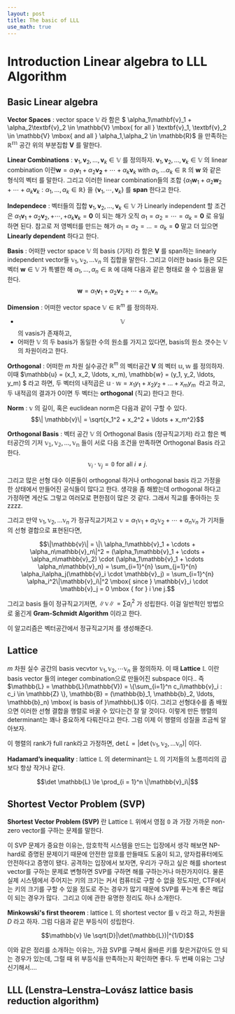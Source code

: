 ```yaml
---
layout: post
title: The basic of LLL
use_math: true
---
```


# Introduction Linear algebra to LLL Algorithm

## Basic Linear algebra

**Vector Spaces** : vector space $\mathbb{V}$ 라 함은  $ \alpha_1\mathbf{v}_1 + \alpha_2\textbf{v}_2 \in \mathbb{V} \mbox{ for all } \textbf{v}_1, \textbf{v}_2 \in \mathbb{V} \mbox{ and all } \alpha_1,\alpha_2 \in \mathbb{R}$ 을 만족하는 $\mathbb{R^m}$ 공간 위의 부분집합 $\mathbf{V}$ 를 말한다. 

**Linear Combinations** : $\mathbf{v}_1, \mathbf{v}_2, \ldots,\mathbf{v}_k \in \mathbb{V}$ 를 정의하자. $\mathbf{v}_1, \mathbf{v}_2, \ldots,\mathbf{v}_k \in \mathbb{V}$ 의 linear combination 이란$\mathbf{w}=\alpha_1\mathbf{v}_1+\alpha_2\mathbf{v_2} + \cdots +\alpha_k\mathbf{v}_k \mbox{ with } \alpha_1,\ldots\alpha_k \in \mathbb{R}$ 의 $\mathbf{w}$ 와 같은 형식의 벡터 를 말한다. 그리고 이러한 linear combination들의 조합 $\{\alpha_1\mathbf{w}_1 + \alpha_2\mathbf{w}_2+\cdots+\alpha_k\mathbf{v}_k  : \alpha_1,\ldots,\alpha_k \in \mathbb{R}\}$ 을 $\{\mathbf{v}_1,\cdots,\mathbf{v}_k\}$ 를 **span** 한다고 한다. 

**Independece** : 벡터들의 집합 $\mathbf{v}_1,\mathbf{v}_2,\ldots,\mathbf{v}_k \in \mathbb{V}$ 가 Linearly independent 할 조건은 $\alpha_1\mathbf{v}_1 + \alpha_2\mathbf{v}_2,+\cdots,+\alpha_k\mathbf{v}_k = \mathbf{0}$ 이 되는 해가 오직 $\alpha_1 = \alpha_2 = \cdots = \alpha_k = \mathbf{0}$ 로 유일하면 된다. 참고로 저 영벡터를 만드는 해가 $\alpha_1 = \alpha_2 = \ldots = \alpha_k = \mathbf{0}$ 말고 더 있으면 **Linearly dependent** 하다고 한다. 

**Basis** : 어떠한 vector space $\mathbb{V}$ 의 basis (기저) 라 함은 $\mathbf{V}$ 를 span하는 linearly independent vector들 $\mathbb{v}_1, \mathbb{v}_2,\ldots\mathbb{v}_n$ 의 집합을 말한다. 그리고 이러한 basis 들은 모든 벡터 $\mathbf{w} \in \mathbb{V}$ 가 특별한 해 $\alpha_1,\ldots,\alpha_n \in \mathbb{R}$ 에 대해 다음과 같은 형태로 쓸 수 있음을 말한다. $$\mathbf{w} = \alpha_1\mathbf{v}_1 + \alpha_2\mathbf{v}_2+\cdots+\alpha_n\mathbf{v}_n$$

**Dimension** : 어떠한 vector space $\mathbb{V} \in \mathbb{R}^m$ 를 정의하자.

- $$\mathbb{V}$$ 의 vasis가 존재하고,
- 어떠한 $\mathbb{V}$ 의 두 basis가 동일한 수의 원소를 가지고 있다면, basis의 원소 갯수는 $\mathbb{V}$ 의 차원이라고 한다.

**Orthogonal** : 어떠한 $m$ 차원 실수공간 $\mathbb{R}^m$ 의 벡터공간 $\mathbf{V}$ 의 벡터 $\mathbb{u}, \mathbb{w}$ 를 정의하자. 이때 $\mathbb{u} = (x_1, x_2, \ldots, x_m), \mathbb{w} = (y_1, y_2, \ldots, y_m) $ 라고 하면, 두 벡터의 내적곱은 $\mathbb{u} \cdot \mathbb{w} = x_1y_1 + x_2y_2 + \ldots + x_my_m$  라고 하고, 두 내적곱의 결과가 0이면 두 벡터는 **orthogonal** (직교) 한다고 한다. 

**Norm** : $\mathbb{v}$ 의 길이, 혹은 euclidean norm은 다음과 같이 구할 수 있다. $$\| \mathbb{v}\| = \sqrt{x_1^2 + x_2^2 + \ldots + x_m^2}$$

**Orthogonal Basis** : 벡터 공간 $\mathbb{V}$ 의 Orthogonal Basis (정규직교기저) 라고 함은 벡터공간의 기저 $\mathbb{v_1}, \mathbb{v_2}, \ldots, \mathbb{v_n}$ 들이 서로 다음 조건을 만족하면 Orthogonal Basis 라고 한다. $$\mathbb{v}_i \cdot \mathbb{v}_j = \mathbb{0} \mbox{ for all } i \ne j.$$  

그리고 많은 선형 대수 이론들이 orthogonal 하거나 orthogonal basis 라고 가정을 한 상태에서 만들어진 공식들이 많다고 한다. 생각을 좀 해봤는데  orthogonal 하다고 가정하면 게산도 그렇고 여러모로 편한점이 많은 것 같다. 그래서 직교를 좋아하는 듯 zzzz. 

그리고 만약 $\mathbb{v}_1, \mathbb{v}_2, \ldots \mathbb{v}_n$ 가 정규직교기저고 $\mathbb{v} = \alpha_1\mathbb{v}_1 + \alpha_2\mathbb{v}_2 + \cdots + \alpha_n\mathbb{v}_n$ 가 기저들의 선형 결합으로 표현된다면, 

$$\|\mathbb{v}\| = \|\ \alpha_!\mathbb{v}_1 + \cdots + \alpha_n\mathbb{v}_n\|^2 = (\alpha_1\mathbb{v}_1 + \cdots + \alpha_n\mathbb{v}_2) \cdot (\alpha_1\mathbb{v}_1 + \cdots \alpha_n\mathbb{v}_n) = \sum_{i=1}^{n} \sum_{j=1}^{n} \alpha_i\alpha_j(\mathbb{v}_i \cdot \mathbb{v}_j) = \sum_{i=1}^{n} \alpha_i^2\|\mathbb{v}_i\|^2 \mbox{ since } \mathbb{v}_i \cdot \mathbb{v}_j = 0 \mbox { for } i \ne j.$$

그리고 basis 들이 정규직교기저면, $\|\mathbb{v}\| = \sum {a_i}^2$ 가 성립한다. 이걸 일반적인 방법으로 옮긴게 **Gram-Schmidt Algorithm** 이라고 한다.

이 알고리즘은 벡터공간에서 정규직교기저 를 생성해준다.

## Lattice

$m$ 차원 실수 공간의 basis vecvtor  $\mathbb{v}_1, \mathbb{v}_2, \cdots \mathbb{v}_n$ 을 정의하자. 이 때 **Lattice** $\mathbb{L}$ 이란  basis vector 들의 integer combination으로 만들어진 subspace 이다.. 즉 $\mathbb{L} = \mathbb{L}(\mathbb{V}) = \{\sum_{i=1}^n c_i\mathbb{v}_i : c_i \in \mathbb{Z} \}, \mathbb{B} = (\mathbb{b}_1, \mathbb{b}_2, \ldots, \mathbb{b}_n) \mbox{ is basis of }\mathbb{L}$ 이다. 그리고 선형대수를 좀 배웠으면 이러한 선형 결합을 행렬로 바꿀 수 있다는건 잘 알 것이다. 이렇게 만든 행렬의 determinant는 꽤나 중요하게 다뤄진다고 한다. 그럼 이제 이 행렬의 성질을 조금씩 알아보자.

이 행렬의 rank가 full rank라고 가정하면,  $\det L = |\det(\mathbb{v}_1, \mathbb{v}_2,\ldots\mathbb{v}_n)|$ 이다. 

**Hadamard’s inequality** : lattice $\mathbb{L}$ 의 determinant는 $\mathbb{L}$ 의 기저들의 노름끼리의 곱보다 항상 작거나 같다.

$$\det \mathbb{L} \le \prod_{i = 1}^n \|\mathbb{v}_i\|$$

## Shortest Vector Problem (SVP)

**Shortest Vector Problem (SVP)** 란 Lattice $\mathbb{L}$ 위에서 영점 $\mathbb{0}$ 과 가장 가까운 non-zero vector를 구하는 문제를 말한다.

이 SVP 문제가 중요한 이유는, 암호학적 시스템을 만드는 입장에서 생각 해보면 NP-hard로 증명된 문제이기 때문에 안전한 암호를 만들때도 도움이 되고, 양자컴퓨터에도 안전하다고 증명이 됐다. 공격하는 입장에서 보자면, 우리가 구하고 싶은 해를 shortest vector를 구하는 문제로 변형하면 SVP를 구하면 해를 구하는거나 마찬가지이다. 물론 실제 시스템에서 주어지는 키의 크기는 커서 컴퓨터로 구할 수 없을 정도지만, CTF에서는 키의 크기를 구할 수 있을 정도로 주는 경우가 많기 때문에 SVP를 푸는게 좋은 해답이 되는 경우가 많다.  그리고 이에 관한 유명한 정리도 하나 소개한다.

**Minkowski's first theorem** : lattice $\mathbb{L}$ 의 shortest vector 를 $\mathbb{v}$ 라고 하고, 차원을 ${D}$ 라고 하자. 그럼 다음과 같은 부등식이 성립한다.

$$\mathbb{v} \le \sqrt{D}|\det(\mathbb{L})|^{1/D}$$

이와 같은 정리를 소개하는 이유는, 가끔 SVP를 구해서 올바른 키를 찾은거같아도 안 되는 경우가 있는데, 그럴 때 위 부등식을 만족하는지 확인하면 좋다. 두 번째 이유는 그냥 신기해서....

## LLL (Lenstra–Lenstra–Lovász lattice basis reduction algorithm)







